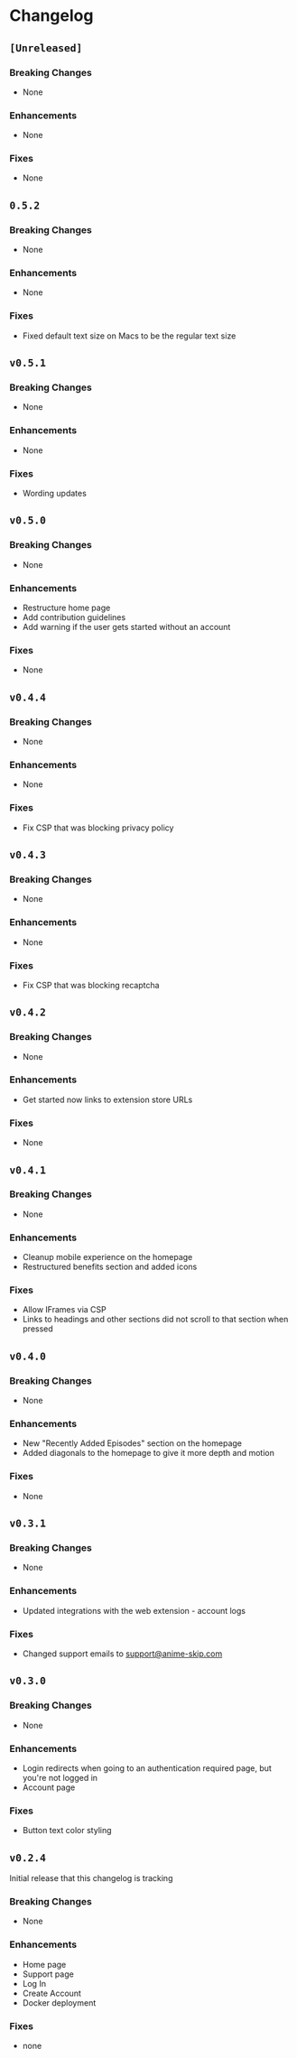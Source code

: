 # Changelog

## `[Unreleased]`

### Breaking Changes

- None

### Enhancements

- None

### Fixes

- None

## `0.5.2`

### Breaking Changes

- None

### Enhancements

- None

### Fixes

- Fixed default text size on Macs to be the regular text size

## `v0.5.1`

### Breaking Changes

- None

### Enhancements

- None

### Fixes

- Wording updates

## `v0.5.0`

### Breaking Changes

- None

### Enhancements

- Restructure home page
- Add contribution guidelines
- Add warning if the user gets started without an account

### Fixes

- None

## `v0.4.4`

### Breaking Changes

- None

### Enhancements

- None

### Fixes

- Fix CSP that was blocking privacy policy

## `v0.4.3`

### Breaking Changes

- None

### Enhancements

- None

### Fixes

- Fix CSP that was blocking recaptcha

## `v0.4.2`

### Breaking Changes

- None

### Enhancements

- Get started now links to extension store URLs

### Fixes

- None

## `v0.4.1`

### Breaking Changes

- None

### Enhancements

- Cleanup mobile experience on the homepage
- Restructured benefits section and added icons

### Fixes

- Allow IFrames via CSP
- Links to headings and other sections did not scroll to that section when pressed

## `v0.4.0`

### Breaking Changes

- None

### Enhancements

- New "Recently Added Episodes" section on the homepage
- Added diagonals to the homepage to give it more depth and motion

### Fixes

- None

## `v0.3.1`

### Breaking Changes

- None

### Enhancements

- Updated integrations with the web extension - account logs

### Fixes

- Changed support emails to <support@anime-skip.com>

## `v0.3.0`

### Breaking Changes

- None

### Enhancements

- Login redirects when going to an authentication required page, but you're not logged in
- Account page

### Fixes

- Button text color styling

## `v0.2.4`

Initial release that this changelog is tracking

### Breaking Changes

- None

### Enhancements

- Home page
- Support page
- Log In
- Create Account
- Docker deployment

### Fixes

- none
